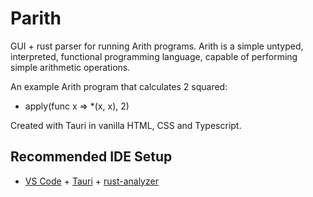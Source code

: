 # Parith

GUI + rust parser for running Arith programs. 
Arith is a simple untyped, interpreted, functional programming language, capable of performing simple arithmetic operations.  

An example Arith program that calculates 2 squared: 
- apply(func x => *(x, x), 2)

Created with Tauri in vanilla HTML, CSS and Typescript.

## Recommended IDE Setup

- [VS Code](https://code.visualstudio.com/) + [Tauri](https://marketplace.visualstudio.com/items?itemName=tauri-apps.tauri-vscode) + [rust-analyzer](https://marketplace.visualstudio.com/items?itemName=rust-lang.rust-analyzer)
